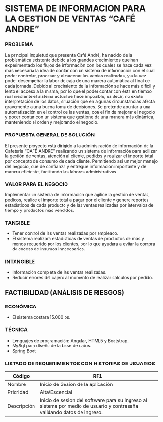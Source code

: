 # SISTEMA DE INFORMACION PARA LA GESTION DE VENTAS “CAFÉ ANDRE”
### PROBLEMA
La principal inquietud que presenta Café André, ha nacido de la problemática existente debido a los grandes
crecimientos que han experimentado los flujos de información con los cuales se hace cada vez más necesaria la 
idea de contar con un sistema de información con el cual poder controlar, procesar y almacenar las ventas realizadas,
y a la vez poder desempeñar la labor de caja de una manera automática al final de cada jornada. Debido al crecimiento de la información 
se hace más difícil y lento el acceso a la misma, por lo que el poder contar con ésta en tiempo real mediante el sistema actual se hace imposible,
es decir, no existe interpretación de los datos, situación que en algunas circunstancias afecta gravemente a una buena toma de decisiones. 
Se pretende apuntar a una automatización en el control de las ventas, con el fin de mejorar el negocio y poder contar con un sistema que gestione 
de una manera más dinámica, manteniendo el orden y mejorando el negocio. 
### PROPUESTA GENERAL DE SOLUCIÓN
El presente proyecto está dirigido a la administración de información de la Cafetería “CAFÉ ANDRE” realizando un sistema de información para agilizar
la gestión de ventas, atención al cliente, pedidos y realizar el importe total por concepto de consumo de cada cliente. Permitiendo así un mejor manejo del negocio,
que de confianza y entregue información importante y de manera eficiente, facilitando las labores administrativas.
### VALOR PARA EL NEGOCIO
Implementar un sistema de información que agilice la gestión de ventas, pedidos, realice el importe total a pagar por el cliente y
genere reportes estadísticos de cada producto y de las ventas  realizadas por intervalos de tiempo y productos más vendidos.
### TANGIBLE
- Tener control de las ventas realizadas por empleado.
- El sistema realizara estadísticas de ventas de productos de más y menos requerido por los clientes, por lo que ayudara a evitar la compra de exceso de insumos innecesarios.

### INTANGIBLE
- Información completa de las ventas realizadas.
- Reducir errores del cajero al momento de realizar cálculos por pedido.


## FACTIBILIDAD (ANÁLISIS DE RIESGOS)
### ECONÓMICA
- El sistema costara 15.000 bs.

### TÉCNICA
- Lenguajes de programación: Angular, HTML5  y  Bootstrap.
- MySql para diseño de la base de datos.
- Spring Boot 

### LISTADO DE REQUERIMIENTOS CON HISTORIAS DE USUARIOS

| Código | RF1 |
| ------------- | ------------- |
| Nombre  | Inicio de Sesion de la aplicación  |
| Prioridad  | Alta/Escencial |
| Descripción  | Inicio de sesion del software para su ingreso al sistema por medio de usuario y contraseña validando datos de ingreso. |


